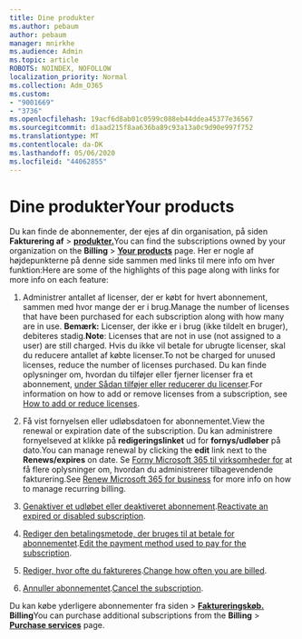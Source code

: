 ```yaml
---
title: Dine produkter
ms.author: pebaum
author: pebaum
manager: mnirkhe
ms.audience: Admin
ms.topic: article
ROBOTS: NOINDEX, NOFOLLOW
localization_priority: Normal
ms.collection: Adm_O365
ms.custom:
- "9001669"
- "3736"
ms.openlocfilehash: 19acf6d8ab01c0599c088eb44ddea45377e36567
ms.sourcegitcommit: d1aad215f8aa636ba89c93a13a0c9d90e997f752
ms.translationtype: MT
ms.contentlocale: da-DK
ms.lasthandoff: 05/06/2020
ms.locfileid: "44062855"
---
```

# <a name="your-products"></a><span data-ttu-id="d2c57-102">Dine produkter</span><span class="sxs-lookup"><span data-stu-id="d2c57-102">Your products</span></span>

<span data-ttu-id="d2c57-103">Du kan finde de abonnementer, der ejes af din organisation, på siden **Fakturering af** > **[produkter.](https://go.microsoft.com/fwlink/p/?linkid=842054)**</span><span class="sxs-lookup"><span data-stu-id="d2c57-103">You can find the subscriptions owned by your organization on the **Billing** > **[Your products](https://go.microsoft.com/fwlink/p/?linkid=842054)** page.</span></span> <span data-ttu-id="d2c57-104">Her er nogle af højdepunkterne på denne side sammen med links til mere info om hver funktion:</span><span class="sxs-lookup"><span data-stu-id="d2c57-104">Here are some of the highlights of this page along with links for more info on each feature:</span></span>

1. <span data-ttu-id="d2c57-105">Administrer antallet af licenser, der er købt for hvert abonnement, sammen med hvor mange der er i brug.</span><span class="sxs-lookup"><span data-stu-id="d2c57-105">Manage the number of licenses that have been purchased for each subscription along with how many are in use.</span></span>  <span data-ttu-id="d2c57-106">**Bemærk:** Licenser, der ikke er i brug (ikke tildelt en bruger), debiteres stadig.</span><span class="sxs-lookup"><span data-stu-id="d2c57-106">**Note**: Licenses that are not in use (not assigned to a user) are still charged.</span></span>  <span data-ttu-id="d2c57-107">Hvis du ikke vil betale for ubrugte licenser, skal du reducere antallet af købte licenser.</span><span class="sxs-lookup"><span data-stu-id="d2c57-107">To not be charged for unused licenses, reduce the number of licenses purchased.</span></span> <span data-ttu-id="d2c57-108">Du kan finde oplysninger om, hvordan du tilføjer eller fjerner licenser fra et abonnement, [under Sådan tilføjer eller reducerer du licenser](https://docs.microsoft.com/alchemyinsights/how-to-add-or-reduce-licenses).</span><span class="sxs-lookup"><span data-stu-id="d2c57-108">For information on how to add or remove licenses from a subscription, see [How to add or reduce licenses](https://docs.microsoft.com/alchemyinsights/how-to-add-or-reduce-licenses).</span></span>

2. <span data-ttu-id="d2c57-109">Få vist fornyelsen eller udløbsdatoen for abonnementet.</span><span class="sxs-lookup"><span data-stu-id="d2c57-109">View the renewal or expiration date of the subscription.</span></span>  <span data-ttu-id="d2c57-110">Du kan administrere fornyelseved at klikke på **redigeringslinket** ud for **fornys/udløber** på dato.</span><span class="sxs-lookup"><span data-stu-id="d2c57-110">You can manage renewal by clicking the **edit** link next to the **Renews/expires** on date.</span></span>  <span data-ttu-id="d2c57-111">Se [Forny Microsoft 365 til virksomheder for](https://go.microsoft.com/fwlink/?linkid=2119216) at få flere oplysninger om, hvordan du administrerer tilbagevendende fakturering.</span><span class="sxs-lookup"><span data-stu-id="d2c57-111">See [Renew Microsoft 365 for business](https://go.microsoft.com/fwlink/?linkid=2119216) for more info on how to manage recurring billing.</span></span>

3. <span data-ttu-id="d2c57-112">[Genaktiver et udløbet eller deaktiveret abonnement](https://go.microsoft.com/fwlink/?linkid=2117519).</span><span class="sxs-lookup"><span data-stu-id="d2c57-112">[Reactivate an expired or disabled subscription](https://go.microsoft.com/fwlink/?linkid=2117519).</span></span>

4. <span data-ttu-id="d2c57-113">[Rediger den betalingsmetode, der bruges til at betale for abonnementet](https://go.microsoft.com/fwlink/?linkid=2117167).</span><span class="sxs-lookup"><span data-stu-id="d2c57-113">[Edit the payment method used to pay for the subscription](https://go.microsoft.com/fwlink/?linkid=2117167).</span></span>

5. <span data-ttu-id="d2c57-114">[Rediger, hvor ofte du faktureres](https://go.microsoft.com/fwlink/?linkid=2119112).</span><span class="sxs-lookup"><span data-stu-id="d2c57-114">[Change how often you are billed](https://go.microsoft.com/fwlink/?linkid=2119112).</span></span>

6. <span data-ttu-id="d2c57-115">[Annuller abonnementet](https://go.microsoft.com/fwlink/?linkid=2119113).</span><span class="sxs-lookup"><span data-stu-id="d2c57-115">[Cancel the subscription](https://go.microsoft.com/fwlink/?linkid=2119113).</span></span>

<span data-ttu-id="d2c57-116">Du kan købe yderligere abonnementer fra siden > [**Faktureringskøb.**](https://go.microsoft.com/fwlink/p/?linkid=868433) **Billing**</span><span class="sxs-lookup"><span data-stu-id="d2c57-116">You can purchase additional subscriptions from the **Billing** > [**Purchase services**](https://go.microsoft.com/fwlink/p/?linkid=868433) page.</span></span>
